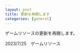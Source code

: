 ```yaml
---
layout: post
title: 更新を再開します
categories: [general]
---
```


ゲームリソースの更新を再開します。

2023/7/25　ゲームリソース